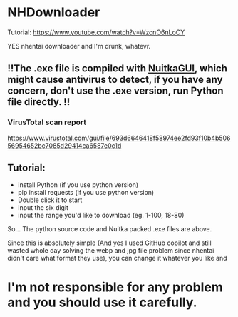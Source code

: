 # NHDownloader
Tutorial: https://www.youtube.com/watch?v=WzcnO6nLoCY


YES nhentai downloader
and I'm drunk, whatevr.

## !!The .exe file is compiled with [NuitkaGUI](https://github.com/271374667/NuitkaGUI), which might cause antivirus to detect, if you have any concern, don't use the .exe version, run Python file directly. !!
### VirusTotal scan report 
https://www.virustotal.com/gui/file/693d6646418f58974ee2fd93f10b4b50656954652bc7085d29414ca6587e0c1d
## Tutorial:
- install Python (if you use python version)
- pip install requests (if you use python version)
- Double click it to start
- input the six digit
- input the range you'd like to download (eg. 1-100, 18-80)

So... The python source code and Nuitka packed .exe files are above.

Since this is absolutely simple (And yes I used GitHub copilot and still wasted whole day solving the webp and jpg file problem since nhentai didn't care what format they use), you can change it whatever you like and 
# I'm not responsible for any problem and you should use it carefully.
